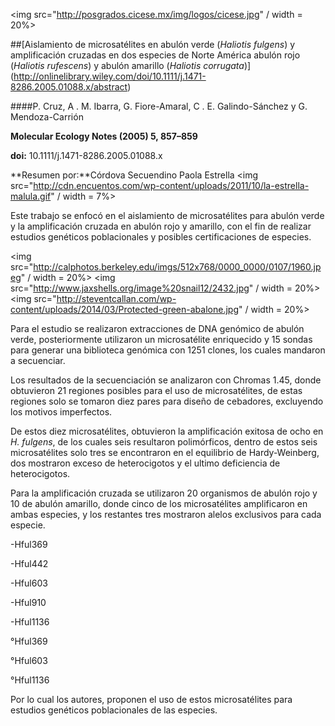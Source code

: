<img src="http://posgrados.cicese.mx/img/logos/cicese.jpg" / width = 20%>

##[Aislamiento de microsatélites en abulón verde (*Haliotis fulgens*) y amplificación cruzadas en dos especies de Norte América abulón rojo (*Haliotis rufescens*) y abulón amarillo (*Haliotis corrugata*)] (http://onlinelibrary.wiley.com/doi/10.1111/j.1471-8286.2005.01088.x/abstract)

####P. Cruz, A . M. Ibarra, G. Fiore-Amaral, C . E. Galindo-Sánchez y G. Mendoza-Carrión

**Molecular Ecology Notes (2005) 5, 857–859**

**doi:** 10.1111/j.1471-8286.2005.01088.x 

**Resumen por:**Córdova Secuendino Paola Estrella 
<img src="http://cdn.encuentos.com/wp-content/uploads/2011/10/la-estrella-malula.gif" / width = 7%>


Este trabajo se enfocó en el aislamiento de microsatélites para abulón verde y la amplificación cruzada en abulón rojo y amarillo, con el fin de realizar estudios genéticos poblacionales y posibles certificaciones de  especies. 

<img src="http://calphotos.berkeley.edu/imgs/512x768/0000_0000/0107/1960.jpeg" / width = 20%>
<img src="http://www.jaxshells.org/image%20snail12/2432.jpg" / width = 20%>
<img src="http://steventcallan.com/wp-content/uploads/2014/03/Protected-green-abalone.jpg" / width = 20%>

Para el estudio se realizaron extracciones de DNA genómico de abulón verde, posteriormente utilizaron un microsatélite enriquecido y 15 sondas para generar una biblioteca genómica con 1251 clones, los cuales mandaron a  secuenciar. 

Los resultados de la secuenciación se analizaron con Chromas 1.45,  donde obtuvieron 21 regiones posibles para el uso de microsatélites, de estas regiones solo se tomaron diez pares para diseño de cebadores, excluyendo los motivos imperfectos.

De estos diez  microsatélites, obtuvieron la amplificación exitosa de ocho en *H. fulgens*,  de los cuales seis resultaron polimórficos, dentro de estos seis microsatélites solo tres se encontraron en el equilibrio de Hardy-Weinberg, dos mostraron exceso de heterocigotos y el ultimo deficiencia de heterocigotos. 

Para la amplificación cruzada se utilizaron 20 organismos de abulón rojo y 10 de abulón amarillo, donde cinco de los microsatélites amplificaron en ambas especies, y los restantes tres mostraron alelos exclusivos para cada especie. 

-Hful369

-Hful442

-Hful603

-Hful910 

-Hful1136

°Hful369

°Hful603

°Hful1136

Por lo cual los autores, proponen el uso de estos microsatélites para estudios genéticos poblacionales de las especies.
